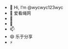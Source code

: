 - 👋 Hi, I’m @wycwyc123wyc
- 👀 爱看绳网
- 🌱 
- 💞️ 
- 📫 
- 😄 乐于分享
- ⚡

<!---
wycwyc123wyc/wycwyc123wyc is a ✨ special ✨ repository because its `README.md` (this file) appears on your GitHub profile.
You can click the Preview link to take a look at your changes.
--->

